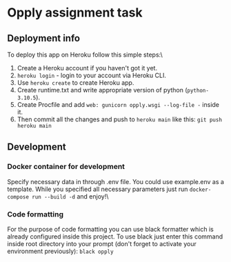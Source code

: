 # Opply assignment task
## Deployment info
To deploy this app on Heroku follow this simple steps:\
1. Create a Heroku account if you haven't got it yet.
2. `heroku login` - login to your account via Heroku CLI.
3. Use `heroku create` to create Heroku app.
4. Create runtime.txt and write appropriate version of python (`python-3.10.5`).
5. Create Procfile and add `web: gunicorn opply.wsgi --log-file -` inside it.
6. Then commit all the changes and push to `heroku main` like this: `git push heroku main` 


## Development
### Docker container for development
Specify necessary data in through .env file. You could use example.env as a template. 
While you specified all necessary parameters just run `docker-compose run --build -d` and enjoy!\
### Code formatting
For the purpose of code formatting you can use black formatter which is already configured 
inside this project. To use black just enter this command inside root directory into your 
prompt (don't forget to activate your environment previously): `black opply`
